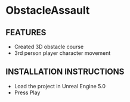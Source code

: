 # ObstacleAssault
FEATURES
--------
- Created 3D obstacle course
- 3rd person player character movement

INSTALLATION INSTRUCTIONS
-------------------------
- Load the project in Unreal Engine 5.0
- Press Play
